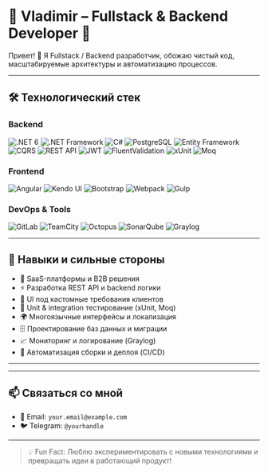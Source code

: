 # 🎉 Vladimir – Fullstack & Backend Developer 🚀

Привет! 👋 Я Fullstack / Backend разработчик, обожаю чистый код, масштабируемые архитектуры и автоматизацию процессов.  

---

## 🛠️ Технологический стек

### Backend
![.NET 6](https://img.shields.io/badge/.NET-6-blue?style=for-the-badge&logo=dotnet)
![.NET Framework](https://img.shields.io/badge/.NET_Framework-4.8-brightgreen?style=for-the-badge&logo=dotnet)
![C#](https://img.shields.io/badge/C%23-Expert-orange?style=for-the-badge&logo=c-sharp)
![PostgreSQL](https://img.shields.io/badge/PostgreSQL-Expert-blue?style=for-the-badge&logo=postgresql)
![Entity Framework](https://img.shields.io/badge/EF-Core-green?style=for-the-badge)
![CQRS](https://img.shields.io/badge/CQRS-Implemented-purple?style=for-the-badge)
![REST API](https://img.shields.io/badge/REST-API-yellow?style=for-the-badge)
![JWT](https://img.shields.io/badge/JWT-Secure-red?style=for-the-badge)
![FluentValidation](https://img.shields.io/badge/Validation-Fluent-blue?style=for-the-badge)
![xUnit](https://img.shields.io/badge/xUnit-Testing-lightgrey?style=for-the-badge)
![Moq](https://img.shields.io/badge/Moq-Mocking-lightblue?style=for-the-badge)

### Frontend
![Angular](https://img.shields.io/badge/Angular-12-red?style=for-the-badge&logo=angular)
![Kendo UI](https://img.shields.io/badge/Kendo_UI-Advanced-blueviolet?style=for-the-badge)
![Bootstrap](https://img.shields.io/badge/Bootstrap-Responsive-purple?style=for-the-badge&logo=bootstrap)
![Webpack](https://img.shields.io/badge/Webpack-Bundler-orange?style=for-the-badge)
![Gulp](https://img.shields.io/badge/Gulp-Automation-red?style=for-the-badge)

### DevOps & Tools
![GitLab](https://img.shields.io/badge/GitLab-CI/CD-orange?style=for-the-badge&logo=gitlab)
![TeamCity](https://img.shields.io/badge/TeamCity-Build-blue?style=for-the-badge)
![Octopus](https://img.shields.io/badge/Octopus-Deploy-green?style=for-the-badge)
![SonarQube](https://img.shields.io/badge/SonarQube-Code_Quality-blue?style=for-the-badge)
![Graylog](https://img.shields.io/badge/Graylog-Logging-purple?style=for-the-badge)

---

## 🌟 Навыки и сильные стороны
- 🚀 SaaS-платформы и B2B решения  
- ⚡ Разработка REST API и backend логики  
- 🎨 UI под кастомные требования клиентов  
- 🧪 Unit & integration тестирование (xUnit, Moq)  
- 🌍 Многоязычные интерфейсы и локализация  
- 🗄️ Проектирование баз данных и миграции  
- 📈 Мониторинг и логирование (Graylog)  
- 🤖 Автоматизация сборки и деплоя (CI/CD)

---

---

## 📫 Связаться со мной
- 💌 Email: `your.email@example.com`  
- 🐦 Telegram: `@yourhandle`  

---

> 💡 Fun Fact: Люблю экспериментировать с новыми технологиями и превращать идеи в работающий продукт!
